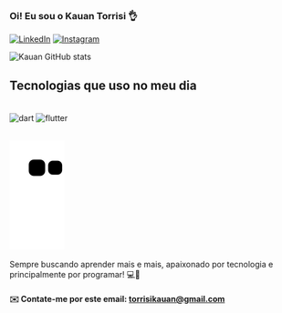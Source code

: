 ### Oi! Eu sou o Kauan Torrisi 👌

[![LinkedIn](https://img.shields.io/badge/LinkedIn-0077B5?style=for-the-badge&logo=linkedin&logoColor=white)](https://www.linkedin.com/in/kauan-torrisi-42541a1b7/)
[![Instagram](https://img.shields.io/badge/Instagram-E4405F?style=for-the-badge&logo=instagram&logoColor=white)](https://www.instagram.com/kauantorrisii/)

![Kauan GitHub stats](https://github-readme-stats.vercel.app/api?username=kauantorrisi&show_icons=true&theme=tokyonight)

## Tecnologias que uso no meu dia
<div style="display: inline_block"><br/>
  <img align="center" alt="dart" src="https://img.shields.io/badge/Dart-0175C2?style=for-the-badge&logo=dart&logoColor=white" />
  <img align="center" alt="flutter" src="https://img.shields.io/badge/Flutter-02569B?style=for-the-badge&logo=flutter&logoColor=white" />
</div><br/>

![Snake animation](https://github.com/kauantorrisi/kauantorrisi/blob/output/github-contribution-grid-snake.svg)

Sempre buscando aprender mais e mais, apaixonado por tecnologia e principalmente por programar! 💻📲

#### ✉️ Contate-me por este email: torrisikauan@gmail.com
